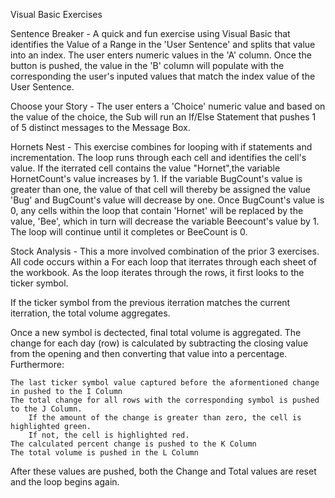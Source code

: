 Visual Basic Exercises

Sentence Breaker - A quick and fun exercise using Visual Basic that identifies the Value of a Range in the 'User Sentence' and splits that value into an index. The user enters numeric values in the 'A' column. Once the button is pushed, the value in the 'B' column will populate with the corresponding the user's inputed values that match the index value of the User Sentence.

Choose your Story - The user enters a 'Choice' numeric value and based on the value of the choice, the Sub will run an If/Else Statement that pushes 1 of 5 distinct messages to the Message Box.

Hornets Nest - This exercise combines for looping with if statements and incrementation. The loop runs through each cell and identifies the cell's value. If the iterrated cell contains the value "Hornet",the variable HornetCount's value increases by 1. If the variable BugCount's value is greater than one, the value of that cell will thereby be assigned the value 'Bug' and BugCount's value will decrease by one. Once BugCount's value is 0, any cells within the loop that contain 'Hornet' will be replaced by the value, 'Bee', which in turn will decrease the variable Beecount's value by 1. The loop will continue until it completes or BeeCount is 0.

Stock Analysis - This a more involved combination of the prior 3 exercises. All code occurs within a For each loop that iterrates through each sheet of the workbook. As the loop iterates through the rows, it first looks to the ticker symbol. 

If the ticker symbol from the previous iterration matches the current iterration, the total volume aggregates. 

Once a new symbol is dectected, final total volume is aggregated. The change for each day (row) is calculated by subtracting the closing value from the opening and then converting that value into a percentage. Furthermore:

    The last ticker symbol value captured before the aformentioned change in pushed to the I Column
    The total change for all rows with the corresponding symbol is pushed to the J Column. 
        If the amount of the change is greater than zero, the cell is highlighted green. 
        If not, the cell is highlighted red.
    The calculated percent change is pushed to the K Column
    The total volume is pushed in the L Column

After these values are pushed, both the Change and Total values are reset and the loop begins again.
    